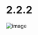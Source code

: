 # 2.2.2
![image](https://github.com/ivan866666/2.2.2/assets/134066841/34ad61d5-5214-4895-ad2f-0857a28bc349)
